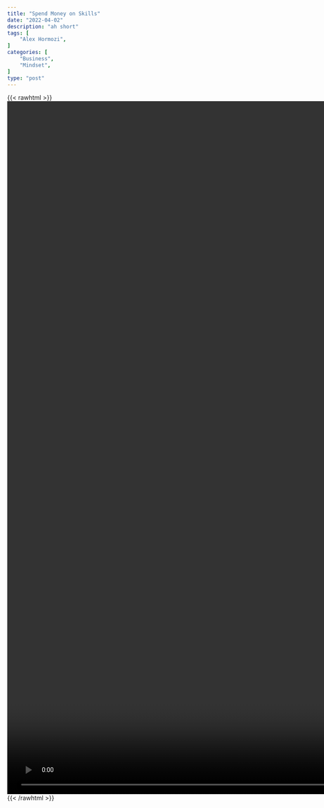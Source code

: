 ```yaml
---
title: "Spend Money on Skills"
date: "2022-04-02"
description: "ah short"
tags: [
    "Alex Hormozi",
]
categories: [
    "Business",
    "Mindset",
]
type: "post"
---
```

{{< rawhtml >}}
    <video style="height:40vh;width:auto" overflow="hidden" controls>
        <source src="https://clips.dev00ps.com/Alex%20Hormozi/How%20Would%20You%20Invest%2025K%20To%20Make%201M.mp4" type="video/mp4"> 
    </video>
{{< /rawhtml >}}